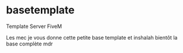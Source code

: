 # basetemplate
Template Server FiveM

Les mec je vous donne cette petite base template et inshalah bientôt la base complète mdr
